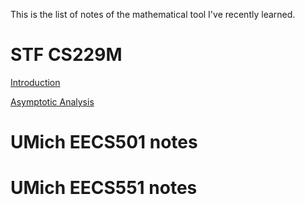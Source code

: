 This is the list of notes of the mathematical tool I've recently learned.

# STF CS229M

[Introduction](https://zitao-shuai.github.io/notes/lecture_1)

[Asymptotic Analysis](https://zitao-shuai.github.io/notes/lecture_2)

# UMich EECS501 notes


# UMich EECS551 notes


